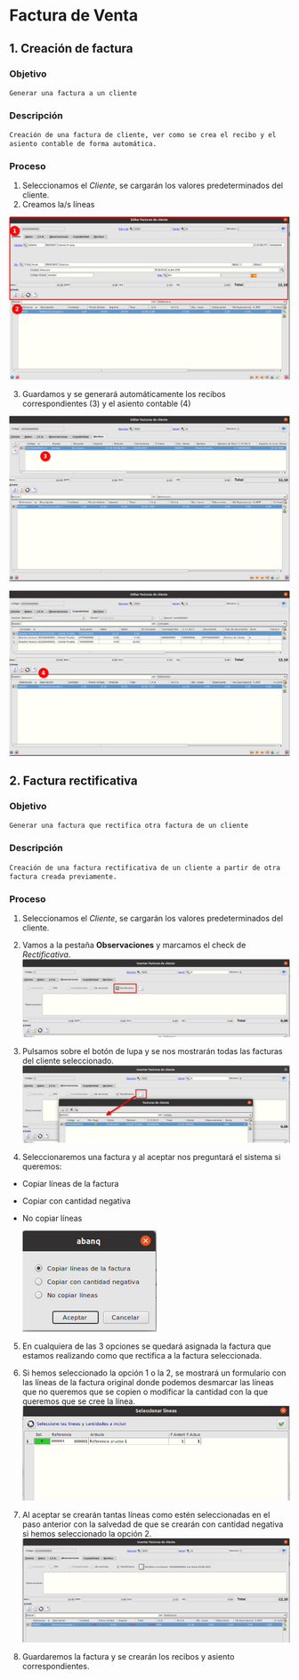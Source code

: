 # Factura de Venta

## 1. Creación de factura

### Objetivo
    Generar una factura a un cliente
### Descripción
    Creación de una factura de cliente, ver como se crea el recibo y el asiento contable de forma automática.
### Proceso
1. Seleccionamos el *Cliente*, se cargarán los valores predeterminados del cliente.
2. Creamos la/s líneas

![Facturas de ventas](./img/facturascli.png)

3. Guardamos y se generará automáticamente los recibos correspondientes (3) y el asiento contable (4)

![Facturas de ventass](./img/facturascli2.png)

![Facturas de ventass](./img/facturascli3.png)
    
## 2. Factura rectificativa
### Objetivo

    Generar una factura que rectifica otra factura de un cliente

### Descripción

    Creación de una factura rectificativa de un cliente a partir de otra factura creada previamente.

### Proceso

1. Seleccionamos el *Cliente*, se cargarán los valores predeterminados del cliente.
2. Vamos a la pestaña **Observaciones** y marcamos el check de *Rectificativa*.
![Facturas de ventass](./img/facturascli4.png)

3. Pulsamos sobre el botón de lupa y se nos mostrarán todas las facturas del cliente seleccionado.
![Facturas de ventass](./img/facturascli5.png)

4. Seleccionaremos una factura y al aceptar nos preguntará el sistema si queremos: 
* Copiar líneas de la factura 
* Copiar con cantidad negativa
* No copiar líneas

  ![Facturas de ventass](./img/facturascli6.png)

5. En cualquiera de las 3 opciones se quedará asignada la factura que estamos realizando como que rectifica a la factura seleccionada.
6. Si hemos seleccionado la opción 1 o la 2, se mostrará un formulario con las líneas de la factura original donde podemos desmarcar las líneas que no queremos que se copien o modificar la cantidad con la que queremos que se cree la línea.
![Facturas de ventass](./img/facturascli7.png)


7. Al aceptar se crearán tantas líneas como estén seleccionadas en el paso anterior con la salvedad de que se crearán con cantidad negativa si hemos seleccionado la opción 2.
![Facturas de ventass](./img/facturascli8.png)

8. Guardaremos la factura y se crearán los recibos y asiento correspondientes.

